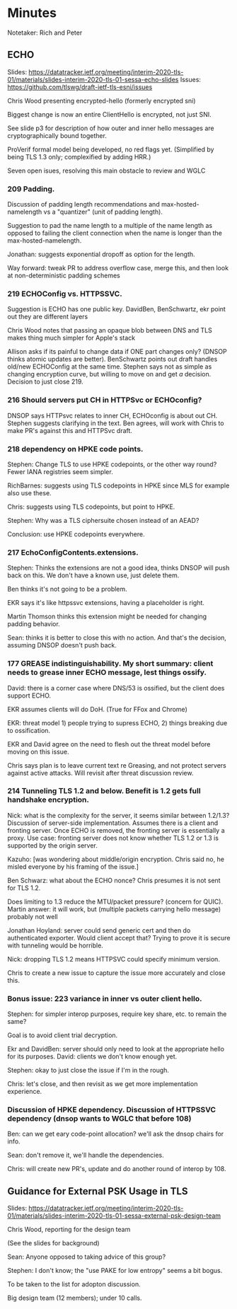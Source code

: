 # Minutes

Notetaker: Rich and Peter

## ECHO 

Slides: https://datatracker.ietf.org/meeting/interim-2020-tls-01/materials/slides-interim-2020-tls-01-sessa-echo-slides
Issues: https://github.com/tlswg/draft-ietf-tls-esni/issues

Chris Wood presenting encrypted-hello (formerly encrypted sni)

Biggest change is now an entire ClientHello is encrypted, not just SNI.

See slide p3 for description of how outer and inner hello messages are cryptographically bound together.

ProVerif formal model being developed, no red flags yet.  (Simplified by being TLS 1.3 only; complexified by adding HRR.)

Seven open isues, resolving this main obstacle to review and WGLC

### 209 Padding.  

Discussion of padding length recommendations and max-hosted-namelength vs a "quantizer" (unit of padding length).

Suggestion to pad the name length to a multiple of the name length as opposed to failing the client connection when the name is longer than the max-hosted-namelength.

Jonathan: suggests exponential dropoff as option for the length.

Way forward: tweak PR to address overflow case, merge this, and then look at non-deterministic padding schemes

### 219 ECHOConfig vs. HTTPSSVC. 

Suggestion is ECHO has one public key. DavidBen, BenSchwartz, ekr point out they are different layers

Chris Wood notes that passing an opaque blob between DNS and TLS makes thing much simpler for Apple's stack

Allison asks if its painful to change data if ONE part changes only? (DNSOP thinks atomic updates are better). BenSchwartz points out draft handles old/new ECHOConfig at the same time. Stephen says not as simple as changing encryption curve, but willing to move on and get *a* decision.  Decision to just close 219.
 
### 216 Should servers put CH in HTTPSvc or ECHOconfig?

DNSOP says HTTPsvc relates to inner CH, ECHOconfig is about out CH. Stephen suggests clarifying in the text. Ben agrees, will work with Chris to make PR's against this and HTTPSvc draft.
 
### 218 dependency on HPKE code points.

Stephen: Change TLS to use HPKE codepoints, or the other way round? Fewer IANA registries seem simpler.

RichBarnes: suggests using TLS codepoints in HPKE since MLS for example also use these.

Chris: suggests using TLS codepoints, but point to HPKE.

Stephen: Why was a TLS ciphersuite chosen instead of an AEAD?

Conclusion: use HPKE codepoints everywhere.

### 217 EchoConfigContents.extensions.

Stephen: Thinks the extensions are not a good idea, thinks DNSOP will push back on this. We don't have a known use, just delete them.

Ben thinks it's not going to be a problem.

EKR says it's like httpssvc extensions, having a placeholder is right.

Martin Thomson thinks this extension might be needed for changing padding behavior.

Sean: thinks it is better to close this with no action.  And that's the decision, assuming DNSOP doesn't push back.

### 177 GREASE indistinguishability. My short summary: client needs to grease inner ECHO message, lest things ossify.

David: there is a corner case where DNS/53 is ossified, but the client does support ECHO.

EKR assumes clients will do DoH.  (True for FFox and Chrome)

EKR: threat model 1) people trying to supress ECHO, 2) things breaking due to ossification.

EKR and David agree on the need to flesh out the threat model before moving on this issue. 

Chris says plan is to leave current text re Greasing, and not protect servers against active attacks.  Will revisit after threat discussion review.
 
### 214 Tunneling TLS 1.2 and below. Benefit is 1.2 gets full handshake encryption.

Nick: what is the complexity for the server, it seems similar between 1.2/1.3? Discussion of server-side implementation. Assumes there is a client and fronting server. Once ECHO is removed, the fronting server is essentially a proxy. Use case: fronting server does not know whether TLS 1.2 or 1.3 is supported by the origin server.

Kazuho: [was wondering about middle/origin encryption.  Chris said no, he misled everyone by his framing of the issue.]

Ben Schwarz: what about the ECHO nonce? Chris presumes it is not sent for TLS 1.2.

Does limiting to 1.3 reduce the MTU/packet pressure? (concern for QUIC). Martin answer: it will work, but (multiple packets carrying hello message) probably not well

Jonathan Hoyland: server could send generic cert and then do authenticated exporter. Would client accept that? Trying to prove it is secure with tunneling would be horrible.

Nick: dropping TLS 1.2 means HTTPSVC could specify minimum version.

Chris to create a new issue to capture the issue more accurately and close this.

### Bonus issue: 223 variance in inner vs outer client hello.

Stephen: for simpler interop purposes, require key share, etc. to remain the same?

Goal is to avoid client trial decryption.

Ekr and DavidBen: server should only need to look at the appropriate hello for its purposes. David: clients we don't know enough yet.

Stephen: okay to just close the issue if I'm in the rough.

Chris: let's close, and then revisit as we get more implementation experience.

### Discussion of HPKE dependency.  Discussion of HTTPSSVC dependency (dnsop wants to WGLC that before 108)

Ben: can we get eary code-point allocation? we'll ask the dnsop chairs for info.

Sean: don't remove it, we'll handle the dependencies. 

Chris: will create new PR's, update and do another round of interop by 108.
 
## Guidance for External PSK Usage in TLS

Slides: https://datatracker.ietf.org/meeting/interim-2020-tls-01/materials/slides-interim-2020-tls-01-sessa-external-psk-design-team

Chris Wood, reporting for the design team

(See the slides for background)

Sean: Anyone opposed to taking advice of this group?

Stephen: I don't know; the "use PAKE for low entropy" seems a bit bogus.

To be taken to the list for adopton discussion.

Big design team (12 members); under 10 calls.